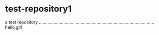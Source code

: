 # test-repository1
a test repository
............................
...............................
.................................
hello girl
